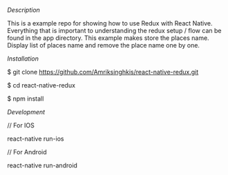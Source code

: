 *Description*

This is a example repo for showing how to use Redux with React Native. 
Everything that is important to understanding the redux setup / flow can be found in the app directory. 
This example makes store the places name. Display list of places name and remove the place name one by one.

*Installation*


$ git clone https://github.com/Amriksinghkis/react-native-redux.git

$ cd react-native-redux

$ npm install

*Development*

// For IOS

react-native run-ios

// For Android

react-native run-android
